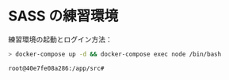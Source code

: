 # SASS の練習環境

練習環境の起動とログイン方法：
```bash
> docker-compose up -d && docker-compose exec node /bin/bash

root@40e7fe08a286:/app/src#
```


